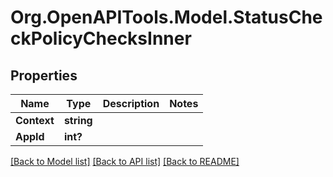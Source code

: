 # Org.OpenAPITools.Model.StatusCheckPolicyChecksInner

## Properties

Name | Type | Description | Notes
------------ | ------------- | ------------- | -------------
**Context** | **string** |  | 
**AppId** | **int?** |  | 

[[Back to Model list]](../README.md#documentation-for-models) [[Back to API list]](../README.md#documentation-for-api-endpoints) [[Back to README]](../README.md)

